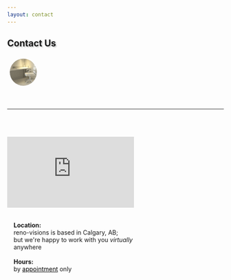 ```yaml
---
layout: contact
---
```


<div class="container pt-3 justify-content-center align-items-center">

<!-- Title -->

  <div class="row pt-3">
  <h2 class="d-flex mx-auto align-items-center justify-content-center" style="text-shadow: 2px 2px 3px #05070940;">Contact Us</h2>
  </div>

<!-- Icon -->

  <div class="row pt-3 justify-content-center align-items-center">
  <img src="/assets/images/250x250-ao.jpg" alt="a render of reno-visions' office" style="max-width: 75px; max-height: 75px; clip-path: circle(42%); margin: 0px;">
  
  </div>

  <br /><hr />

  <!-- Contact Info Section -->
  
  <div class="row mx-auto align-items-center justify-content-center" style="padding-top: 50px; padding-bottom: 25px;">

  <div class="col-6-md mx-auto align-items-center justify-content-center">

  <!-- Location Map -->

  <iframe aria-label="Google Map of office location" src="https://www.google.com/maps/embed?pb=!1m18!1m12!1m3!1d321202.8134840789!2d-114.36801318447857!3d51.027288331895825!2m3!1f0!2f0!3f0!3m2!1i1024!2i768!4f13.1!3m3!1m2!1s0x537170039f843fd5%3A0x266d3bb1b652b63a!2sCalgary%2C%20AB!5e0!3m2!1sen!2sca!4v1625943924702!5m2!1sen!2sca" width="295" height="165" style="border:0;" allowfullscreen="" loading="lazy"></iframe>

  </div>

  <!-- Location and Hours -->

  <div class="col-6-md mx-auto align-items-center justify-content-center" style="width: 295px; padding-top: 15px; padding-left: 15px;">

  <p style="text-align: left;"><b>Location:</b> 
  <br />reno-visions is based in Calgary, AB; 
  <br />but we're happy to work with you <em>virtually</em> anywhere
  <br /><br /><b>Hours:</b>
  <br />by <a style="color: black;" href="mailto:schuy+net@reno-visions.com?body=Contact%20Us&subject=Hi%20Sky%2C">appointment</a> only
  </p>

  </div>
  <br />
  
  </div>
  <br /><br />